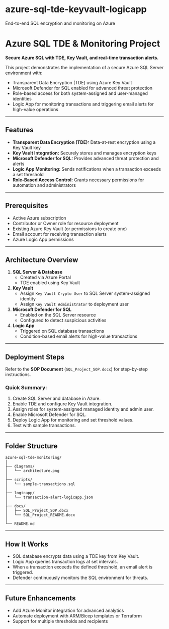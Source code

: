 # azure-sql-tde-keyvault-logicapp
End-to-end SQL encryption and monitoring on Azure

# Azure SQL TDE & Monitoring Project

**Secure Azure SQL with TDE, Key Vault, and real-time transaction alerts.**

This project demonstrates the implementation of a secure Azure SQL Server environment with:
- Transparent Data Encryption (TDE) using Azure Key Vault
- Microsoft Defender for SQL enabled for advanced threat protection
- Role-based access for both system-assigned and user-managed identities
- Logic App for monitoring transactions and triggering email alerts for high-value operations

---

## Features
- **Transparent Data Encryption (TDE):** Data-at-rest encryption using a Key Vault key
- **Key Vault Integration:** Securely stores and manages encryption keys
- **Microsoft Defender for SQL:** Provides advanced threat protection and alerts
- **Logic App Monitoring:** Sends notifications when a transaction exceeds a set threshold
- **Role-Based Access Control:** Grants necessary permissions for automation and administrators

---

## Prerequisites
- Active Azure subscription
- Contributor or Owner role for resource deployment
- Existing Azure Key Vault (or permissions to create one)
- Email account for receiving transaction alerts
- Azure Logic App permissions

---

## Architecture Overview
1. **SQL Server & Database**
   - Created via Azure Portal
   - TDE enabled using Key Vault
2. **Key Vault**
   - Assign `Key Vault Crypto User` to SQL Server system-assigned identity
   - Assign `Key Vault Administrator` to deployment user
3. **Microsoft Defender for SQL**
   - Enabled on the SQL Server resource
   - Configured to detect suspicious activities
4. **Logic App**
   - Triggered on SQL database transactions
   - Condition-based email alerts for high-value transactions

---

## Deployment Steps
Refer to the **SOP Document** (`SQL_Project_SOP.docx`) for step-by-step instructions.

### Quick Summary:
1. Create SQL Server and database in Azure.
2. Enable TDE and configure Key Vault integration.
3. Assign roles for system-assigned managed identity and admin user.
4. Enable Microsoft Defender for SQL.
5. Deploy Logic App for monitoring and set threshold values.
6. Test with sample transactions.

---

## Folder Structure
```
azure-sql-tde-monitoring/
│
├── diagrams/
│   └── architecture.png
│
├── scripts/
│   └── sample-transactions.sql
│
├── logicapp/
│   └── transaction-alert-logicapp.json
│
├── docs/
│   ├── SQL_Project_SOP.docx
│   └── SQL_Project_README.docx
│
└── README.md
```

---

## How It Works
- SQL database encrypts data using a TDE key from Key Vault.
- Logic App queries transaction logs at set intervals.
- When a transaction exceeds the defined threshold, an email alert is triggered.
- Defender continuously monitors the SQL environment for threats.

---

## Future Enhancements
- Add Azure Monitor integration for advanced analytics
- Automate deployment with ARM/Bicep templates or Terraform
- Support for multiple thresholds and recipients
